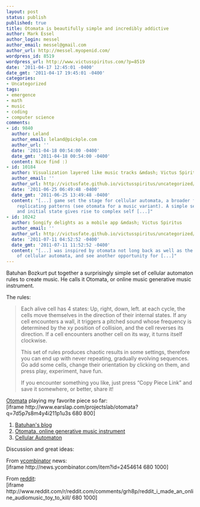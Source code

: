 ```yaml
---
layout: post
status: publish
published: true
title: Otomata is beautifully simple and incredibly addictive
author: Mark Essel
author_login: messel
author_email: messel@gmail.com
author_url: http://messel.myopenid.com/
wordpress_id: 8519
wordpress_url: http://www.victusspiritus.com/?p=8519
date: '2011-04-17 12:45:01 -0400'
date_gmt: '2011-04-17 19:45:01 -0400'
categories:
- Uncategorized
tags:
- emergence
- math
- music
- coding
- computer science
comments:
- id: 9840
  author: Leland
  author_email: leland@pickple.com
  author_url: ''
  date: '2011-04-18 00:54:00 -0400'
  date_gmt: '2011-04-18 00:54:00 -0400'
  content: Nice find :)
- id: 10184
  author: Visualization layered like music tracks &mdash; Victus Spiritus
  author_email: ''
  author_url: http://victusfate.github.io/victusspiritus/uncategorized/2011/06/25/visualization-layered-like-music-tracks/
  date: '2011-06-25 06:49:48 -0400'
  date_gmt: '2011-06-25 13:49:48 -0400'
  content: "[...] game set the stage for cellular automata, a broader field of self
    replicating patterns (see otomata for a music variant). A simple set of rules
    and initial state gives rise to complex self [...]"
- id: 10242
  author: Songify delights as a mobile app &mdash; Victus Spiritus
  author_email: ''
  author_url: http://victusfate.github.io/victusspiritus/uncategorized/2011/07/11/songify-delights-as-a-mobile-app/
  date: '2011-07-11 04:52:52 -0400'
  date_gmt: '2011-07-11 11:52:52 -0400'
  content: "[...] was inspired by otomata not long back as well as the broader field
    of cellular automata, and see another opportunity for [...]"
---
```

<p>Batuhan Bozkurt put together a surprisingly simple set of cellular automaton rules to create music. He calls it Otomata, or online music generative music instrument.</p>
<p>The rules:</p>
<blockquote><p>
Each alive cell has 4 states: Up, right, down, left. at each cycle, the cells move themselves in the direction of their internal states. If any cell encounters a wall, it triggers a pitched sound whose frequency is determined by the xy position of collision, and the cell reverses its direction. If a cell encounters another cell on its way, it turns itself clockwise.</p>
<p>This set of rules produces chaotic results in some settings, therefore you can end up with never repeating, gradually evolving sequences. Go add some cells, change their orientation by clicking on them, and press play, experiment, have fun.</p>
<p>If you encounter something you like, just press “Copy Piece Link” and save it somewhere, or better, share it!
</p></blockquote>
<p><a href="http://www.earslap.com/projectslab/otomata">Otomata</a> playing my favorite piece so far:<br />
[iframe http://www.earslap.com/projectslab/otomata?q=7d5p7s8m4y4i211p1u3s 680 800]</p>
<ol>
<li><a href="http://www.earslap.com/">Batuhan's blog</a> </li>
<li><a href="http://www.earslap.com/links/otomata-online-generative-music-instrument">Otomata, online generative music instrument</a></li>
<li><a href="http://en.wikipedia.org/wiki/Cellular_automaton">Cellular Automaton</a></li>
</ol>
<p>Discussion and great ideas:</p>
<p>From <a href="http://news.ycombinator.com/item?id=2454614">ycombinator</a> news:<br />
[iframe http://news.ycombinator.com/item?id=2454614 680 1000]</p>
<p>From <a href="http://www.reddit.com/r/reddit.com/comments/grh8p/reddit_i_made_an_online_audiomusic_toy_to_kill/">reddit</a>:<br />
[iframe http://www.reddit.com/r/reddit.com/comments/grh8p/reddit_i_made_an_online_audiomusic_toy_to_kill/ 680 1000]</p>

